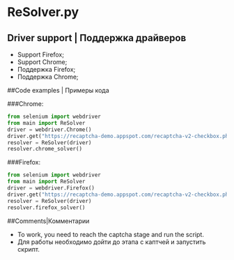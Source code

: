 # ReSolver.py

## Driver support  | Поддержка драйверов

- Support Firefox;
- Support Chrome;
- Поддержка Firefox;
- Поддержка Chrome;

##Code examples | Примеры кода

###Chrome:
```Python
from selenium import webdriver
from main import ReSolver
driver = webdriver.Chrome()
driver.get("https://recaptcha-demo.appspot.com/recaptcha-v2-checkbox.php")
resolver = ReSolver(driver)
resolver.chrome_solver()
```
###Firefox:
```Python
from selenium import webdriver
from main import ReSolver
driver = webdriver.Firefox()
driver.get("https://recaptcha-demo.appspot.com/recaptcha-v2-checkbox.php")
resolver = ReSolver(driver)
resolver.firefox_solver()
```

##Comments|Комментарии
- To work, you need to reach the captcha stage and run the script.
- Для работы необходимо дойти до этапа с каптчей и запустить скрипт.